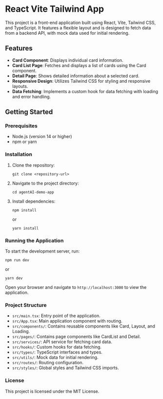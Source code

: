 # React Vite Tailwind App

This project is a front-end application built using React, Vite, Tailwind CSS, and TypeScript. It features a flexible layout and is designed to fetch data from a backend API, with mock data used for initial rendering.

## Features

- **Card Component**: Displays individual card information.
- **Card List Page**: Fetches and displays a list of cards using the Card component.
- **Detail Page**: Shows detailed information about a selected card.
- **Responsive Design**: Utilizes Tailwind CSS for styling and responsive layouts.
- **Data Fetching**: Implements a custom hook for data fetching with loading and error handling.

## Getting Started

### Prerequisites

- Node.js (version 14 or higher)
- npm or yarn

### Installation

1. Clone the repository:
   ```
   git clone <repository-url>
   ```

2. Navigate to the project directory:
   ```
   cd agentAI-demo-app
   ```

3. Install dependencies:
   ```
   npm install
   ```
   or
   ```
   yarn install
   ```

### Running the Application

To start the development server, run:
```
npm run dev
```
or
```
yarn dev
```

Open your browser and navigate to `http://localhost:3000` to view the application.

### Project Structure

- `src/main.tsx`: Entry point of the application.
- `src/App.tsx`: Main application component with routing.
- `src/components/`: Contains reusable components like Card, Layout, and Loading.
- `src/pages/`: Contains page components like CardList and Detail.
- `src/services/`: API service for fetching card data.
- `src/hooks/`: Custom hooks for data fetching.
- `src/types/`: TypeScript interfaces and types.
- `src/utils/`: Mock data for initial rendering.
- `src/routes/`: Routing configuration.
- `src/styles/`: Global styles and Tailwind CSS imports.

### License

This project is licensed under the MIT License.